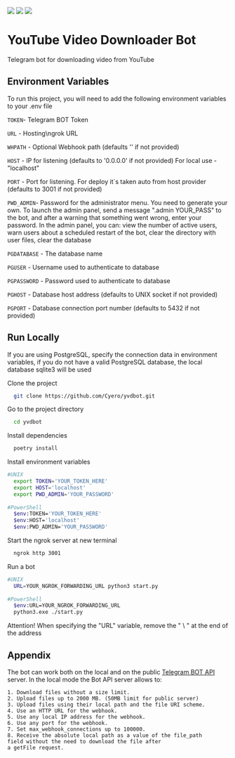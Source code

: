 ![](https://img.shields.io/badge/python-3.11-green) ![](https://img.shields.io/badge/platform-macos%20%7C%20linux%20%7C%20windows-lightgrey) ![](https://img.shields.io/badge/required-PostgreSQL%20%7C%20Telegram_Bot_API_Server%20%7C%20ngrok-blue)

# YouTube Video Downloader Bot
Telegram bot for downloading video from YouTube

## Environment Variables
To run this project, you will need to add the following environment variables to your .env file

`TOKEN`- Telegram BOT Token

`URL` - Hosting\ngrok URL 

`WHPATH` - Optional Webhook path (defaults '' if not provided)

`HOST` - IP for listening (defaults to '0.0.0.0' if not provided) For local use - "localhost"

`PORT` - Port for listening. For deploy it`s taken auto from host provider (defaults to 3001 if not provided)

`PWD_ADMIN`- Password for the administrator menu. You need to generate your own. To launch the admin panel, 
send a message ".admin YOUR_PASS" to the bot, and after a warning that something went wrong, enter your password. 
In the admin panel, you can: view the number of active users, warn users about a scheduled restart of the bot,
clear the directory with user files, clear the database 

`PGDATABASE` - The database name

`PGUSER` - Username used to authenticate to database

`PGPASSWORD` - Password used to authenticate to database

`PGHOST` - Database host address (defaults to UNIX socket if not provided)

`PGPORT` - Database connection port number (defaults to 5432 if not provided)

## Run Locally
If you are using PostgreSQL, specify the connection data in environment variables, if you do not have a valid 
PostgreSQL database, the local database sqlite3 will be used

Clone the project

```bash
  git clone https://github.com/Cyero/yvdbot.git
```

Go to the project directory

```bash
  cd yvdbot
```

Install dependencies

```bash
  poetry install
```

Install environment variables

```bash
#UNIX
  export TOKEN='YOUR_TOKEN_HERE'
  export HOST='localhost'
  export PWD_ADMIN='YOUR_PASSWORD'
  
#PowerShell
  $env:TOKEN='YOUR_TOKEN_HERE'
  $env:HOST='localhost'
  $env:PWD_ADMIN='YOUR_PASSWORD'
```

Start the ngrok server at new terminal

```bash
  ngrok http 3001
```

Run a bot

```bash
#UNIX
  URL=YOUR_NGROK_FORWARDING_URL python3 start.py
  
#PowerShell
  $env:URL=YOUR_NGROK_FORWARDING_URL 
  python3.exe ./start.py
```
Attention! When specifying the "URL" variable, remove the " \ " at the end of the address

## Appendix
The bot can work both on the local and on the public [Telegram BOT API](https://github.com/tdlib/telegram-bot-api) server.
In the local mode the Bot API server allows to:

    1. Download files without a size limit.
    2. Upload files up to 2000 MB. (50MB limit for public server)
    3. Upload files using their local path and the file URI scheme.
    4. Use an HTTP URL for the webhook.
    5. Use any local IP address for the webhook.
    6. Use any port for the webhook.
    7. Set max_webhook_connections up to 100000.
    8. Receive the absolute local path as a value of the file_path  
    field without the need to download the file after 
    a getFile request.
